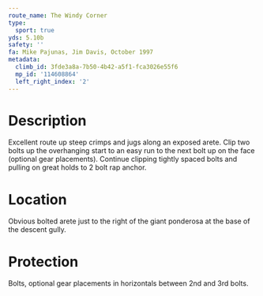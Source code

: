 ```yaml
---
route_name: The Windy Corner
type:
  sport: true
yds: 5.10b
safety: ''
fa: Mike Pajunas, Jim Davis, October 1997
metadata:
  climb_id: 3fde3a8a-7b50-4b42-a5f1-fca3026e55f6
  mp_id: '114608864'
  left_right_index: '2'
---
```

# Description
Excellent route up steep crimps and jugs along an exposed arete. Clip two bolts up the overhanging start to an easy run to the next bolt up on the face (optional gear placements). Continue clipping tightly spaced bolts and pulling on great holds to 2 bolt rap anchor.

# Location
Obvious bolted arete just to the right of the giant ponderosa at the base of the descent gully.

# Protection
Bolts, optional gear placements in horizontals between 2nd and 3rd bolts.
